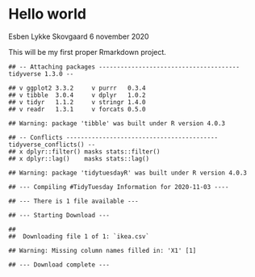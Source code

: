 Hello world
================
Esben Lykke Skovgaard
6 november 2020

This will be my first proper Rmarkdown project.

    ## -- Attaching packages --------------------------------------- tidyverse 1.3.0 --

    ## v ggplot2 3.3.2     v purrr   0.3.4
    ## v tibble  3.0.4     v dplyr   1.0.2
    ## v tidyr   1.1.2     v stringr 1.4.0
    ## v readr   1.3.1     v forcats 0.5.0

    ## Warning: package 'tibble' was built under R version 4.0.3

    ## -- Conflicts ------------------------------------------ tidyverse_conflicts() --
    ## x dplyr::filter() masks stats::filter()
    ## x dplyr::lag()    masks stats::lag()

    ## Warning: package 'tidytuesdayR' was built under R version 4.0.3

    ## --- Compiling #TidyTuesday Information for 2020-11-03 ----

    ## --- There is 1 file available ---

    ## --- Starting Download ---

    ## 
    ##  Downloading file 1 of 1: `ikea.csv`

    ## Warning: Missing column names filled in: 'X1' [1]

    ## --- Download complete ---
